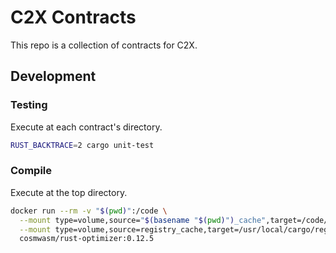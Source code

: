 # C2X Contracts

This repo is a collection of contracts for C2X.

## Development

### Testing

Execute at each contract's directory.

```sh
RUST_BACKTRACE=2 cargo unit-test
```

### Compile

Execute at the top directory.

```sh
docker run --rm -v "$(pwd)":/code \
  --mount type=volume,source="$(basename "$(pwd)")_cache",target=/code/target \
  --mount type=volume,source=registry_cache,target=/usr/local/cargo/registry \
  cosmwasm/rust-optimizer:0.12.5
```
